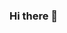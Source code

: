 ### Hi there 👋



<!-- [![Anurag's GitHub stats](https://github-readme-stats.vercel.app/api?username=armen1337)](https://github.com/anuraghazra/github-readme-stats) -->

<!-- [![Top Langs](https://github-readme-stats.vercel.app/api/top-langs/?username=armen1337)](https://github.com/anuraghazra/github-readme-stats) -->
<!-- [![Top Langs](https://github-readme-stats.vercel.app/api/top-langs/?username=armen1337&hide=html,tex)](https://github.com/anuraghazra/github-readme-stats) -->
